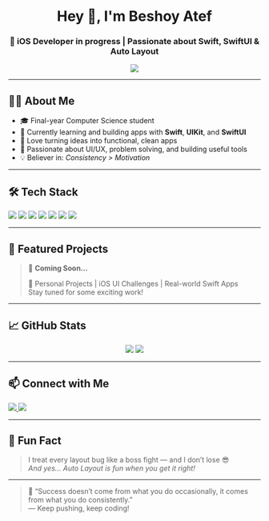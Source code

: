 <h1 align="center">Hey 👋, I'm Beshoy Atef</h1>
<h3 align="center">🚀 iOS Developer in progress | Passionate about Swift, SwiftUI & Auto Layout</h3>

<p align="center">
  <img src="https://readme-typing-svg.herokuapp.com?font=Fira+Code&size=22&duration=3000&pause=1000&color=F7768E&center=true&vCenter=true&width=500&lines=Final+Year+CS+Student;Aspiring+iOS+Developer;Building+Real+Apps+with+Swift!" />
</p>

---

## 🧑‍💻 About Me

- 🎓 Final-year Computer Science student  
- 📱 Currently learning and building apps with **Swift**, **UIKit**, and **SwiftUI**  
- 🔁 Love turning ideas into functional, clean apps  
- 🔬 Passionate about UI/UX, problem solving, and building useful tools  
- 💡 Believer in: *Consistency > Motivation*  

---

## 🛠️ Tech Stack

<p>
  <img src="https://img.shields.io/badge/Swift-F54A2A?style=for-the-badge&logo=swift&logoColor=white"/>
  <img src="https://img.shields.io/badge/Xcode-1575F9?style=for-the-badge&logo=xcode&logoColor=white"/>
  <img src="https://img.shields.io/badge/UIKit-blue?style=for-the-badge"/>
  <img src="https://img.shields.io/badge/SwiftUI-purple?style=for-the-badge"/>
  <img src="https://img.shields.io/badge/Firebase-FFCA28?style=for-the-badge&logo=firebase&logoColor=black"/>
  <img src="https://img.shields.io/badge/Git-F05032?style=for-the-badge&logo=git&logoColor=white"/>
  <img src="https://img.shields.io/badge/GitHub-000?style=for-the-badge&logo=github"/>
</p>

---

## 🚧 Featured Projects

> 🚀 **Coming Soon...**
>
> 📌 Personal Projects | iOS UI Challenges | Real-world Swift Apps  
> Stay tuned for some exciting work!

---

## 📈 GitHub Stats

<p align="center">
  <img src="https://github-readme-stats.vercel.app/api?username=Besho22A&show_icons=true&theme=tokyonight&hide=prs"/>
  <img src="https://github-readme-stats.vercel.app/api/top-langs/?username=Besho22A&layout=compact&theme=tokyonight"/>
</p>

---

## 📫 Connect with Me

<p>
  <a href="https://www.linkedin.com/in/beshoy-atef-1764ab220" target="_blank">
    <img src="https://img.shields.io/badge/LinkedIn-0A66C2?style=for-the-badge&logo=linkedin&logoColor=white"/>
  </a>
  <a href="mailto:your.email@example.com">
    <img src="https://img.shields.io/badge/Email-D14836?style=for-the-badge&logo=gmail&logoColor=white"/>
  </a>
</p>

---

## 🧩 Fun Fact

> I treat every layout bug like a boss fight — and I don’t lose 😎  
> *And yes... Auto Layout is fun when you get it right!*

---

> 🧠 “Success doesn’t come from what you do occasionally, it comes from what you do consistently.”  
> — Keep pushing, keep coding!
